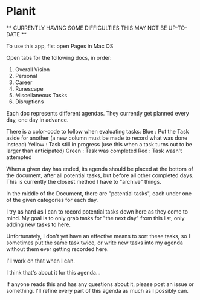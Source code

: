 # Planit
** CURRENTLY HAVING SOME DIFFICULTIES
THIS MAY NOT BE UP-TO-DATE **

To use this app, fist open Pages in Mac OS

Open tabs for the following docs, in order:
1. Overall Vision
2. Personal
3. Career
4. Runescape
5. Miscellaneous Tasks
6. Disruptions

Each doc represents different agendas.
They currently get planned every day, one day in advance.

There is a color-code to follow when evaluating tasks:
Blue : Put the Task aside for another (a new column must be made to record what was done instead)
Yellow : Task still in progress (use this when a task turns out to be larger than anticipated)
Green : Task was completed
Red : Task wasn't attempted

When a given day has ended, its agenda should be placed at the bottom of the document, after all potential tasks, but before all other completed days.
This is currently the closest method I have to "archive" things.

In the middle of the Document, there are "potential tasks", each under one of the given categories for each day.

I try as hard as I can to record potential tasks down here as they come to mind. My goal is to only grab tasks for "the next day" from this list, only adding new tasks to here.

Unfortunately, I don't yet have an effective means to sort these tasks, so I sometimes put the same task twice, or write new tasks into my agenda without them ever getting recorded here.

I'll work on that when I can.

I think that's about it for this agenda...

If anyone reads this and has any questions about it, please post an issue or something. I'll refine every part of this agenda as much as I possibly can.
